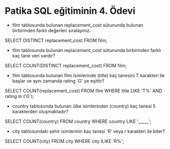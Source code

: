 # Patika SQL eğitiminin 4. Ödevi

- film tablosunda bulunan replacement_cost sütununda bulunan birbirinden farklı değerleri sıralayınız.

SELECT DISTINCT replacement_cost FROM film;

- film tablosunda bulunan replacement_cost sütununda birbirinden farklı kaç tane veri vardır?

SELECT COUNT(DISTINCT replacement_cost) FROM film;

- film tablosunda bulunan film isimlerinde (title) kaç tanesini T karakteri ile başlar ve aynı zamanda rating 'G' ye eşittir?

SELECT COUNT(replacement_cost) FROM film
WHERE title LIKE 'T%' AND rating in ('G');

- country tablosunda bulunan ülke isimlerinden (country) kaç tanesi 5 karakterden oluşmaktadır?

SELECT COUNT(country) FROM country
WHERE country LIKE '_____';

- city tablosundaki şehir isimlerinin kaç tanesi 'R' veya r karakteri ile biter?

SELECT COUNT(city) FROM city
WHERE city ILIKE 'R%';
